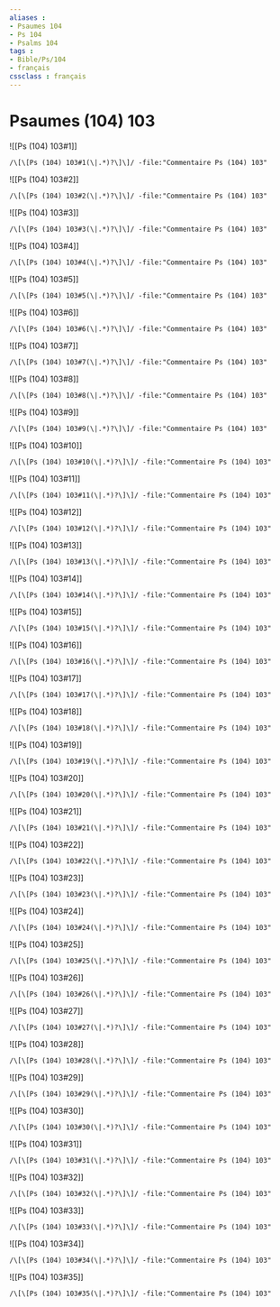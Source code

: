 ```yaml
---
aliases : 
- Psaumes 104
- Ps 104
- Psalms 104
tags : 
- Bible/Ps/104
- français
cssclass : français
---
```


# Psaumes (104) 103

![[Ps (104) 103#1]]

```query
/\[\[Ps (104) 103#1(\|.*)?\]\]/ -file:"Commentaire Ps (104) 103"
```

![[Ps (104) 103#2]]

```query
/\[\[Ps (104) 103#2(\|.*)?\]\]/ -file:"Commentaire Ps (104) 103"
```

![[Ps (104) 103#3]]

```query
/\[\[Ps (104) 103#3(\|.*)?\]\]/ -file:"Commentaire Ps (104) 103"
```

![[Ps (104) 103#4]]

```query
/\[\[Ps (104) 103#4(\|.*)?\]\]/ -file:"Commentaire Ps (104) 103"
```

![[Ps (104) 103#5]]

```query
/\[\[Ps (104) 103#5(\|.*)?\]\]/ -file:"Commentaire Ps (104) 103"
```

![[Ps (104) 103#6]]

```query
/\[\[Ps (104) 103#6(\|.*)?\]\]/ -file:"Commentaire Ps (104) 103"
```

![[Ps (104) 103#7]]

```query
/\[\[Ps (104) 103#7(\|.*)?\]\]/ -file:"Commentaire Ps (104) 103"
```

![[Ps (104) 103#8]]

```query
/\[\[Ps (104) 103#8(\|.*)?\]\]/ -file:"Commentaire Ps (104) 103"
```

![[Ps (104) 103#9]]

```query
/\[\[Ps (104) 103#9(\|.*)?\]\]/ -file:"Commentaire Ps (104) 103"
```

![[Ps (104) 103#10]]

```query
/\[\[Ps (104) 103#10(\|.*)?\]\]/ -file:"Commentaire Ps (104) 103"
```

![[Ps (104) 103#11]]

```query
/\[\[Ps (104) 103#11(\|.*)?\]\]/ -file:"Commentaire Ps (104) 103"
```

![[Ps (104) 103#12]]

```query
/\[\[Ps (104) 103#12(\|.*)?\]\]/ -file:"Commentaire Ps (104) 103"
```

![[Ps (104) 103#13]]

```query
/\[\[Ps (104) 103#13(\|.*)?\]\]/ -file:"Commentaire Ps (104) 103"
```

![[Ps (104) 103#14]]

```query
/\[\[Ps (104) 103#14(\|.*)?\]\]/ -file:"Commentaire Ps (104) 103"
```

![[Ps (104) 103#15]]

```query
/\[\[Ps (104) 103#15(\|.*)?\]\]/ -file:"Commentaire Ps (104) 103"
```

![[Ps (104) 103#16]]

```query
/\[\[Ps (104) 103#16(\|.*)?\]\]/ -file:"Commentaire Ps (104) 103"
```

![[Ps (104) 103#17]]

```query
/\[\[Ps (104) 103#17(\|.*)?\]\]/ -file:"Commentaire Ps (104) 103"
```

![[Ps (104) 103#18]]

```query
/\[\[Ps (104) 103#18(\|.*)?\]\]/ -file:"Commentaire Ps (104) 103"
```

![[Ps (104) 103#19]]

```query
/\[\[Ps (104) 103#19(\|.*)?\]\]/ -file:"Commentaire Ps (104) 103"
```

![[Ps (104) 103#20]]

```query
/\[\[Ps (104) 103#20(\|.*)?\]\]/ -file:"Commentaire Ps (104) 103"
```

![[Ps (104) 103#21]]

```query
/\[\[Ps (104) 103#21(\|.*)?\]\]/ -file:"Commentaire Ps (104) 103"
```

![[Ps (104) 103#22]]

```query
/\[\[Ps (104) 103#22(\|.*)?\]\]/ -file:"Commentaire Ps (104) 103"
```

![[Ps (104) 103#23]]

```query
/\[\[Ps (104) 103#23(\|.*)?\]\]/ -file:"Commentaire Ps (104) 103"
```

![[Ps (104) 103#24]]

```query
/\[\[Ps (104) 103#24(\|.*)?\]\]/ -file:"Commentaire Ps (104) 103"
```

![[Ps (104) 103#25]]

```query
/\[\[Ps (104) 103#25(\|.*)?\]\]/ -file:"Commentaire Ps (104) 103"
```

![[Ps (104) 103#26]]

```query
/\[\[Ps (104) 103#26(\|.*)?\]\]/ -file:"Commentaire Ps (104) 103"
```

![[Ps (104) 103#27]]

```query
/\[\[Ps (104) 103#27(\|.*)?\]\]/ -file:"Commentaire Ps (104) 103"
```

![[Ps (104) 103#28]]

```query
/\[\[Ps (104) 103#28(\|.*)?\]\]/ -file:"Commentaire Ps (104) 103"
```

![[Ps (104) 103#29]]

```query
/\[\[Ps (104) 103#29(\|.*)?\]\]/ -file:"Commentaire Ps (104) 103"
```

![[Ps (104) 103#30]]

```query
/\[\[Ps (104) 103#30(\|.*)?\]\]/ -file:"Commentaire Ps (104) 103"
```

![[Ps (104) 103#31]]

```query
/\[\[Ps (104) 103#31(\|.*)?\]\]/ -file:"Commentaire Ps (104) 103"
```

![[Ps (104) 103#32]]

```query
/\[\[Ps (104) 103#32(\|.*)?\]\]/ -file:"Commentaire Ps (104) 103"
```

![[Ps (104) 103#33]]

```query
/\[\[Ps (104) 103#33(\|.*)?\]\]/ -file:"Commentaire Ps (104) 103"
```

![[Ps (104) 103#34]]

```query
/\[\[Ps (104) 103#34(\|.*)?\]\]/ -file:"Commentaire Ps (104) 103"
```

![[Ps (104) 103#35]]

```query
/\[\[Ps (104) 103#35(\|.*)?\]\]/ -file:"Commentaire Ps (104) 103"
```

